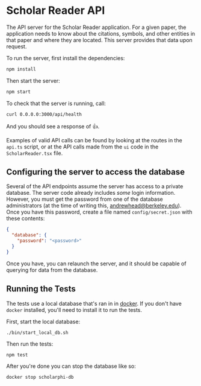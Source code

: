 # Scholar Reader API

The API server for the Scholar Reader application. For a 
given paper, the application needs to know about the 
citations, symbols, and other entities in that paper and 
where they are located. This server provides that data upon 
request.

To run the server, first install the dependencies:

```bash
npm install
```

Then start the server:

```bash
npm start
```

To check that the server is running, call:

```bash
curl 0.0.0.0:3000/api/health
```

And you should see a response of 👍.

Examples of valid API calls can be found by looking at the 
routes in the `api.ts` script, or at the API calls made from 
the `ui` code in the `ScholarReader.tsx` file.

## Configuring the server to access the database

Several of the API endpoints assume the server has access to 
a private database. The server code already includes _some_ 
login information. However, you must get the password from 
one of the database administrators (at the time of writing 
this, andrewhead@berkeley.edu). Once you have this password, 
create a file named `config/secret.json` with these 
contents:

```json
{
  "database": {
    "password": "<password>"
  }
}
```

Once you have, you can relaunch the server, and it should be 
capable of querying for data from the database.

## Running the Tests

The tests use a local database that's ran in in [docker](https://www.docker.com/).
If you don't have `docker` installed, you'll need to install it to
run the tests.

First, start the local database:

```
./bin/start_local_db.sh
```

Then run the tests:

```
npm test
```

After you're done you can stop the database like so:

```
docker stop scholarphi-db
```

